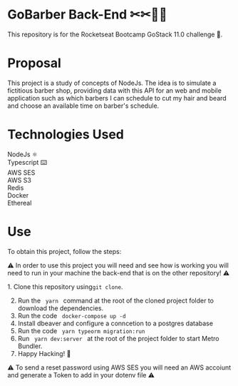 # GoBarber Back-End ✂✂🧔🏻

This repository is for the Rocketseat Bootcamp GoStack 11.0 challenge 🚀.

# Proposal

This project is a study of concepts of NodeJs.
The idea is to simulate a fictitious barber shop, providing data with this API for an web and mobile application such as which barbers I can schedule to cut my hair and beard and choose an available time on barber's schedule.

# Technologies Used

NodeJs ⚛️ <br />
Typescript ⌨️ <br />
AWS SES <br />
AWS S3 <br />
Redis <br />
Docker <br />
Ethereal

# Use

To obtain this project, follow the steps:

⚠️ In order to use this project you will need and see how is working you will need to run in your machine the back-end that is on the other repository! ⚠️

1. Clone this repository using<code>git clone</code>.

2. Run the <code> yarn </code> command at the root of the cloned project folder to download the dependencies.
3. Run the code <code> docker-compose up -d</code>
4. Install dbeaver and configure a conncetion to a postgres database
5. Run the code <code> yarn typeorm migration:run </code>
6. Run <code> yarn dev:server </code> at the root of the project folder to start Metro Bundler.
7. Happy Hacking! 🚀

⚠️ To send a reset password using AWS SES you will need an AWS accoiunt and generate a Token to add in your dotenv file ⚠️
